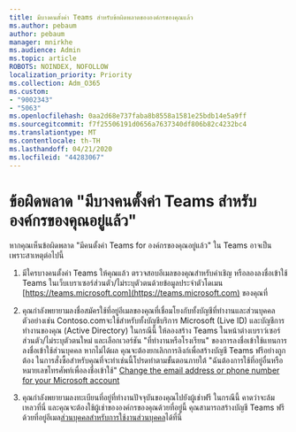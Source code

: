 ```yaml
---
title: มีบางคนตั้งค่า Teams สําหรับข้อผิดพลาดขององค์กรของคุณแล้ว
ms.author: pebaum
author: pebaum
manager: mnirkhe
ms.audience: Admin
ms.topic: article
ROBOTS: NOINDEX, NOFOLLOW
localization_priority: Priority
ms.collection: Adm_O365
ms.custom:
- "9002343"
- "5063"
ms.openlocfilehash: 0aa2d68e737faba8b8558a1581e25bdb14e5a9ff
ms.sourcegitcommit: f7f25506191d0656a7637340df806b82c4232bc4
ms.translationtype: MT
ms.contentlocale: th-TH
ms.lasthandoff: 04/21/2020
ms.locfileid: "44283067"
---
```

# <a name="someone-has-already-set-up-teams-for-your-organization-error"></a>ข้อผิดพลาด "มีบางคนตั้งค่า Teams สําหรับองค์กรของคุณอยู่แล้ว"

หากคุณเห็นข้อผิดพลาด "มีคนตั้งค่า Teams for องค์กรของคุณอยู่แล้ว" ใน Teams อาจเป็นเพราะสาเหตุต่อไปนี้

1. มีใครบางคนตั้งค่า Teams ให้คุณแล้ว ตรวจสอบอีเมลของคุณสําหรับคําเชิญ หรือลองลงชื่อเข้าใช้ Teams ในเว็บเบราเซอร์ส่วนตัว/ไม่ระบุตัวตนด้วยข้อมูลประจําตัวโดเมน [https://teams.microsoft.com](https://teams.microsoft.com) ของคุณที่

2. คุณกําลังพยายามลงชื่อสมัครใช้ที่อยู่อีเมลของคุณที่เชื่อมโยงกับทั้งบัญชีที่ทํางานและส่วนบุคคล ตัวอย่างเช่น Contoso.comจะใช้สําหรับทั้งบัญชีบริการ Microsoft (Live ID) และบัญชีการทํางานของคุณ (Active Directory) ในกรณีนี้ ให้ลองสร้าง Teams ในหน้าต่างเบราว์เซอร์ส่วนตัว/ไม่ระบุตัวตนใหม่ และเลือกเวอร์ชัน "ที่ทํางานหรือโรงเรียน" ของการลงชื่อเข้าใช้แทนการลงชื่อเข้าใช้ส่วนบุคคล หากไม่ได้ผล คุณจะต้องยกเลิกการลิงก์เพื่อสร้างบัญชี Teams ฟรีอย่างถูกต้อง ในการสั่งซื้อสําหรับคุณที่จะทําเช่นนี้โปรดทําตามขั้นตอนภายใต้ "ฉันต้องการใช้ที่อยู่อื่นหรือหมายเลขโทรศัพท์เพื่อลงชื่อเข้าใช้" [Change the email address or phone number for your Microsoft account](https://support.microsoft.com/help/12407)

3. คุณกําลังพยายามลงทะเบียนที่อยู่ที่ทํางานปัจจุบันของคุณไปยังผู้เช่าฟรี ในกรณีนี้ คาดว่าจะล้มเหลวที่นี่ และคุณจะต้องใช้ผู้เช่าขององค์กรของคุณด้วยที่อยู่นี้ คุณสามารถสร้างบัญชี Teams ฟรีด้วยที่อยู่อีเมล[ส่วนบุคคลสําหรับการใช้งานส่วนบุคคล](https://products.office.com/microsoft-teams/group-chat-software)ได้ที่นี่
